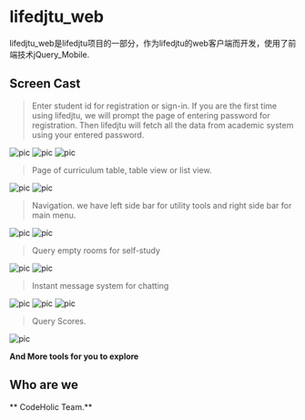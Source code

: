 lifedjtu_web
===========

lifedjtu_web是lifedjtu项目的一部分，作为lifedjtu的web客户端而开发，使用了前端技术jQuery_Mobile.

Screen Cast
-----------

> Enter student id for registration or sign-in. If you are the first time using lifedjtu,
we will prompt the page of entering password for registration. Then lifedjtu will fetch all
the data from academic system using your entered password.

![pic](http://git-cache.oss-cn-qingdao.aliyuncs.com/doomdagger/lifedjtu/2.png)
![pic](http://git-cache.oss-cn-qingdao.aliyuncs.com/doomdagger/lifedjtu/3.png)
![pic](http://git-cache.oss-cn-qingdao.aliyuncs.com/doomdagger/lifedjtu/4.png)

> Page of curriculum table, table view or list view.

![pic](http://git-cache.oss-cn-qingdao.aliyuncs.com/doomdagger/lifedjtu/5.png)
![pic](http://git-cache.oss-cn-qingdao.aliyuncs.com/doomdagger/lifedjtu/6.png)

> Navigation. we have left side bar for utility tools and right side bar for main menu.

![pic](http://git-cache.oss-cn-qingdao.aliyuncs.com/doomdagger/lifedjtu/7.png)
![pic](http://git-cache.oss-cn-qingdao.aliyuncs.com/doomdagger/lifedjtu/10.png)

> Query empty rooms for self-study

![pic](http://git-cache.oss-cn-qingdao.aliyuncs.com/doomdagger/lifedjtu/8.png)
![pic](http://git-cache.oss-cn-qingdao.aliyuncs.com/doomdagger/lifedjtu/9.png)

> Instant message system for chatting

![pic](http://git-cache.oss-cn-qingdao.aliyuncs.com/doomdagger/lifedjtu/11.png)
![pic](http://git-cache.oss-cn-qingdao.aliyuncs.com/doomdagger/lifedjtu/12.png)
![pic](http://git-cache.oss-cn-qingdao.aliyuncs.com/doomdagger/lifedjtu/13.png)

> Query Scores.

![pic](http://git-cache.oss-cn-qingdao.aliyuncs.com/doomdagger/lifedjtu/14.png)


**And More tools for you to explore**

Who are we
-----------

** CodeHolic Team.**